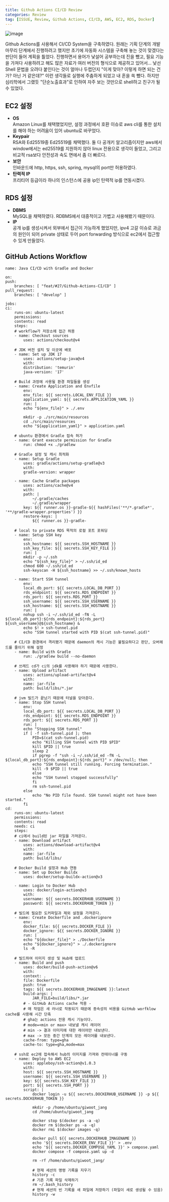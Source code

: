 ```yaml
---
title: Github Actions CI/CD Review
categories: Review
tag: [ISSUE, Review, Github Actions, CI/CD, AWS, EC2, RDS, Docker]
---
```


![image](https://github.com/user-attachments/assets/817594f2-afe3-4ed9-a49a-1f8bec26e7d4)

Github Actions를 사용해서 CI/CD System을 구축하였다. 원래는 기획 단계의 개발 마무리 단계에서 진행하려고 했지만 초기에 자동화 시스템을 구축해 놓는 것이 맞겠다는 판단이 들어 계획을 틀었다. 진행하면서 용어가 낯설어 공부하는데 진을 뺐고, 필요 기능을 가져다 사용하려고 해도 많은 자료가 여러 버전의 형식으로 제공하고 있어서... 낯선 Shell 문법을 오려다 붙인다는 것이 얼마나 두렵던지 "이게 맞아? 이렇게 하면 되는 건가? 아닌 거 같은데?" 이런 생각들로 실행에 주춤하게 되었고 내 혼을 쏙 뺐다. 하지만 심리학에서 그랬듯 "단순노출효과"로 인하여 자주 보는 것만으로 shell하고 친구가 될 수 있었다.

## EC2 설정
* **OS**  
Amazon Linux를 채택했었지만, 설정 과정에서 호환 이슈로 aws cli를 통한 설치를 해야 하는 어려움이 있어 ubuntu로 바꾸었다.  
* **Keypair**  
RSA와 Ed25519중 Ed25519를 채택했다. 둘 다 공개키 알고리즘이지만 aws에서 window에서는 ed25519를 지원하지 않아 linux 전용으로 생각이 들었고, 그리고 비교적 rsa보다 안전성과 속도 면에서 좀 더 빠르다.  
* **보안**  
인바운드에 http, https, ssh, spring, mysql의 port만 허용하였다.  
* **탄력적 IP**  
프리티어 등급이라 하나의 인스턴스에 공용 ip인 탄력적 ip를 연동시켰다.

## RDS 설정
* **DBMS**  
MySQL을 채택하였다. RDBMS에서 대중적이고 가볍고 사용해봤기 때문이다.   
* **IP**  
공개 ip를 생성시켜서 외부에서 접근이 가능하게 했었지만, ipv4 고갈 이슈로 과금의 원인이 되어 private 상태로 두어 port forwarding 방식으로 ec2에서 접근할 수 있게 만들었다.

## GitHub Actions Workflow
    name: Java CI/CD with Gradle and Docker

    on:
    push:
        branches: [ "feat/#27/Github-Actions-CI/CD" ]
    pull_request:
        branches: [ "develop" ]

    jobs:
    ci:
        runs-on: ubuntu-latest
        permissions:
        contents: read
        steps:
        # workflow가 저장소에 접근 허용
        - name: Checkout sources
            uses: actions/checkout@v4

        # JDK 버전 설치 및 이곳에 배포
        - name: Set up JDK 17
            uses: actions/setup-java@v4
            with:
            distribution: 'temurin'
            java-version: '17'

        # Build 과정에 사용될 환경 파일들을 생성
        - name: Create Application and Envfile
            env:
            env_file: ${{ secrets.LOCAL_ENV_FILE }}
            application_yaml: ${{ secrets.APPLICATION_YAML }}        
            run: |
            echo "${env_file}" > ./.env
            
            mkdir -p ./src/main/resources
            cd ./src/main/resources
            echo "${application_yaml}" > application.yaml

        # ubuntu 환경에서 Gradle 접속 허가
        - name: Grant execute permission for Gradle
            run: chmod +x ./gradlew

        # Gradle 설정 및 캐시 최적화
        - name: Setup Gradle
            uses: gradle/actions/setup-gradle@v3
            with:
            gradle-version: wrapper

        - name: Cache Gradle packages
            uses: actions/cache@v4
            with:
            path: |
                ~/.gradle/caches
                ~/.gradle/wrapper
            key: ${{ runner.os }}-gradle-${{ hashFiles('**/*.gradle*', '**/gradle-wrapper.properties') }}
            restore-keys: |
                ${{ runner.os }}-gradle-

        # local to private RDS 목적의 로컬 포트 포워딩
        - name: Setup SSH key
            env: 
            ssh_hostname: ${{ secrets.SSH_HOSTNAME }}
            ssh_key_file: ${{ secrets.SSH_KEY_FILE }}
            run: |
            mkdir -p ~/.ssh
            echo "${ssh_key_file}" > ~/.ssh/id_ed
            chmod 600 ~/.ssh/id_ed
            ssh-keyscan -H ${ssh_hostname} >> ~/.ssh/known_hosts

        - name: Start SSH tunnel
            env:
            local_db_port: ${{ secrets.LOCAL_DB_PORT }}
            rds_endpoint: ${{ secrets.RDS_ENDPOINT }}
            rds_port: ${{ secrets.RDS_PORT }}
            ssh_username: ${{ secrets.SSH_USERNAME }}
            ssh_hostname: ${{ secrets.SSH_HOSTNAME }}
            run: |
            nohup ssh -i ~/.ssh/id_ed -fN -L ${local_db_port}:${rds_endpoint}:${rds_port} ${ssh_username}@${ssh_hostname} &
            echo $! > ssh-tunnel.pid
            echo "SSH tunnel started with PID $(cat ssh-tunnel.pid)"

        # CI/CD 환경에서 격리됐기 때문에 daemon의 캐시 기능은 불필요하다고 판단, 오버헤드를 줄이기 위해 설정
        - name: Build with Gradle
            run: ./gradlew build --no-daemon

        # 쓰레드 cd가 ci의 jdk를 사용해야 하기 때문에 사용한다.
        - name: Upload artifact
            uses: actions/upload-artifact@v4
            with:
            name: jar-file
            path: build/libs/*.jar

        # jvm 빌드가 끝났기 때문에 터널을 닫아준다.
        - name: Stop SSH tunnel
            env:
            local_db_port: ${{ secrets.LOCAL_DB_PORT }}
            rds_endpoint: ${{ secrets.RDS_ENDPOINT }}
            rds_port: ${{ secrets.RDS_PORT }}
            run: |
            echo "Stopping SSH tunnel"
            if [ -f ssh-tunnel.pid ]; then
                PID=$(cat ssh-tunnel.pid)
                echo "Killing SSH tunnel with PID $PID"
                kill $PID || true
                sleep 2
                if pgrep -f "ssh -i ~/.ssh/id_ed -fN -L ${local_db_port}:${rds_endpoint}:${rds_port}" > /dev/null; then
                echo "SSH tunnel still running. Forcing termination."
                kill -9 $PID || true
                else
                echo "SSH tunnel stopped successfully"
                fi
                rm ssh-tunnel.pid
            else
                echo "No PID file found. SSH tunnel might not have been started."
            fi
    cd:
        runs-on: ubuntu-latest
        permissions:
        contents: read
        needs: ci
        steps:
        # ci에서 build된 jar 파일을 가져온다.
        - name: Download artifact
            uses: actions/download-artifact@v4
            with:
            name: jar-file
            path: build/libs/
        
        # Docker Build 설정과 Hub 연동
        - name: Set up Docker Buildx
            uses: docker/setup-buildx-action@v3

        - name: Login to Docker Hub
            uses: docker/login-action@v3
            with:
            username: ${{ secrets.DOCKERHUB_USERNAME }}
            password: ${{ secrets.DOCKERHUB_TOKEN }}

        # 빌드에 필요한 도커파일과 제외 설정을 가져온다.
        - name: Create Dockerfile and .dockerignore
            env:
            docker_file: ${{ secrets.DOCKER_FILE }}
            docker_ignore: ${{ secrets.DOCKER_IGNORE }}
            run: |
            echo "${docker_file}" > ./Dockerfile
            echo "${docker_ignore}" > ./.dockerignore
            ls -R

        # 빌드하여 이미지 생성 및 Hub에 업로드
        - name: Build and push
            uses: docker/build-push-action@v6
            with:
            context: .
            file: Dockerfile
            push: true
            tags: ${{ secrets.DOCKERHUB_IMAGENAME }}:latest
            build-args: |
                JAR_FILE=build/libs/*.jar
            # - GitHub Actions cache 적용 -
            # 매 작업은 새 러너로 작동되기 때문에 종속성의 비용을 GitHub worfklow cache를 사용해 시간 단축
            # gha는 actions 전용 캐시 기능이다.
            # mode=<min or max> 내보낼 캐시 레이어
            # min -> 결과 이미지에 대한 레이어만 내보낸다.
            # max -> 모든 중간 단계의 모든 레이어를 내보낸다.
            cache-from: type=gha
            cache-to: type=gha,mode=max

        # ssh로 ec2에 접속해서 hub의 이미지를 가져와 컨테이너를 구동
        - name: Deploy to AWS EC2
            uses: appleboy/ssh-action@v1.0.3
            with:
            host: ${{ secrets.SSH_HOSTNAME }}
            username: ${{ secrets.SSH_USERNAME }}
            key: ${{ secrets.SSH_KEY_FILE }}
            port: ${{ secrets.SSH_PORT }}
            script: |
                docker login -u ${{ secrets.DOCKERHUB_USERNAME }} -p ${{ secrets.DOCKERHUB_TOKEN }}

                mkdir -p /home/ubuntu/giwoot_jang
                cd /home/ubuntu/giwoot_jang
                
                docker stop $(docker ps -a -q)
                docker rm $(docker ps -a -q)
                docker rmi $(docker images -q)
                
                docker pull ${{ secrets.DOCKERHUB_IMAGENAME }}
                echo '${{ secrets.DOCKER_ENV_FILE }}' > .env
                echo '${{ secrets.DOCKER_COMPOSE_YAML }}' > compose.yaml           
                docker compose -f compose.yaml up -d
                
                rm -rf /home/ubuntu/giwoot_jang/

                # 현재 세션의 명령 기록을 지우기
                history -c
                # 기존 기록 파일 삭제하기
                rm ~/.bash_history
                # 현재 세션의 빈 기록을 새 파일에 저장하기 (파일이 새로 생성될 수 있음)
                history -w